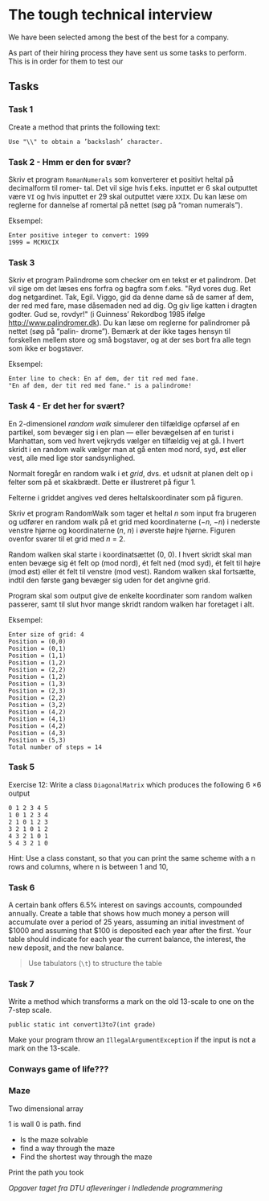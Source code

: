 # The tough technical interview



We have been selected among the best of the best for a company. 

As part of their hiring process they have sent us some tasks to perform. This is in order for them to test our 



## Tasks



### Task 1

Create a method that prints the following text:

`Use "\\" to obtain a ’backslash’ character.`



### Task 2 - Hmm er den for svær?

Skriv et program `RomanNumerals` som konverterer et positivt heltal på decimalform til romer- tal. Det vil sige hvis f.eks. inputtet er 6 skal outputtet være `VI` og hvis inputtet er 29 skal outputtet være `XXIX`. Du kan læse om reglerne for dannelse af romertal på nettet (søg på “roman numerals”).

Eksempel:

```
Enter positive integer to convert: 1999
1999 = MCMXCIX
```



### Task 3

Skriv et program Palindrome som checker om en tekst er et palindrom. Det vil sige om det læses ens forfra og bagfra som f.eks. "Ryd vores dug. Ret dog netgardinet. Tak, Egil. Viggo, gid da denne dame så de samer af dem, der red med fare, mase dåsemaden ned ad dig. Og giv lige katten i dragten godter. Gud se, rovdyr!" (i Guinness’ Rekordbog 1985 ifølge http://www.palindromer.dk). Du kan læse om reglerne for palindromer på nettet (søg på “palin- drome”). Bemærk at der ikke tages hensyn til forskellen mellem store og små bogstaver, og at der ses bort fra alle tegn som ikke er bogstaver.

Eksempel:

```
Enter line to check: En af dem, der tit red med fane.
"En af dem, der tit red med fane." is a palindrome!
```



### Task 4 - Er det her for svært?

En 2-dimensionel *random walk* simulerer den tilfældige opførsel af en partikel, som bevæger sig i en plan — eller bevægelsen af en turist i Manhattan, som ved hvert vejkryds vælger en tilfældig vej at gå. I hvert skridt i en random walk vælger man at gå enten mod nord, syd, øst eller vest, alle med lige stor sandsynlighed.

Normalt foregår en random walk i et *grid*, dvs. et udsnit at planen delt op i felter som på et skakbrædt. Dette er illustreret på figur 1.

Felterne i griddet angives ved deres heltalskoordinater som på figuren.

Skriv et program RandomWalk som tager et heltal *n* som input fra brugeren og udfører en random walk på et grid med koordinaterne (−*n*, −*n*) i nederste venstre hjørne og koordinaterne (*n*, *n*) i øverste højre hjørne. Figuren ovenfor svarer til et grid med *n* = 2.

Random walken skal starte i koordinatsættet (0, 0). I hvert skridt skal man enten bevæge sig ét felt op (mod nord), ét felt ned (mod syd), ét felt til højre (mod øst) eller ét felt til venstre (mod vest). Random walken skal fortsætte, indtil den første gang bevæger sig uden for det angivne grid.

Program skal som output give de enkelte koordinater som random walken passerer, samt til slut hvor mange skridt random walken har foretaget i alt.



Eksempel:

```
Enter size of grid: 4
Position = (0,0)
Position = (0,1)
Position = (1,1)
Position = (1,2)
Position = (2,2)
Position = (1,2)
Position = (1,3)
Position = (2,3)
Position = (2,2)
Position = (3,2)
Position = (4,2)
Position = (4,1)
Position = (4,2)
Position = (4,3)
Position = (5,3)
Total number of steps = 14
```



### Task 5

Exercise 12: Write a class `DiagonalMatrix` which produces the following 6 ×6 output

```
0 1 2 3 4 5
1 0 1 2 3 4
2 1 0 1 2 3
3 2 1 0 1 2
4 3 2 1 0 1
5 4 3 2 1 0
```


Hint: Use a class constant, so that you can print the same scheme with a n rows and
columns, where n is between 1 and 10,



### Task 6

A certain bank offers 6.5% interest on savings accounts, compounded annually. Create a table that shows how much money a person will accumulate over a period of 25 years, assuming an initial investment of $1000 and assuming that $100 is deposited each year after the first. Your table should indicate for each year the current balance, the interest, the new deposit, and the new balance.

> Use tabulators (`\t`) to structure the table



### Task 7

Write a method which transforms a mark on the old 13-scale to one on the 7-step scale.

```
public static int convert13to7(int grade)
```



Make your program throw an `IllegalArgumentException` if the input is not a mark on the 13-scale.



### Conways game of life???



### Maze

Two dimensional array

1 is wall 0 is path. find 

- Is the maze solvable
- find a way through the maze
- Find the shortest way through the maze

Print the path you took





*Opgaver taget fra DTU afleveringer i Indledende programmering*